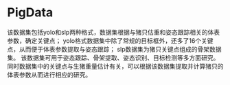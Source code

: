 # PigData
该数据集包括yolo和slp两种格式，数据集根据与猪只估重和姿态跟踪相关的体表参数，确定关键点；
yolo格式数据集中除了常规的目标框外，还多了16个关键点，从而便于体表参数提取与姿态跟踪；
slp数据集为猪只关键点组成的骨架数据集。
该数据集可用于姿态跟踪、骨架提取、姿态识别、目标检测等多方面研究。同时数据集中的关键点与生猪重量估计有关，可以根据该数据集提取并计算猪只的体表参数从而进行相应的研究。
